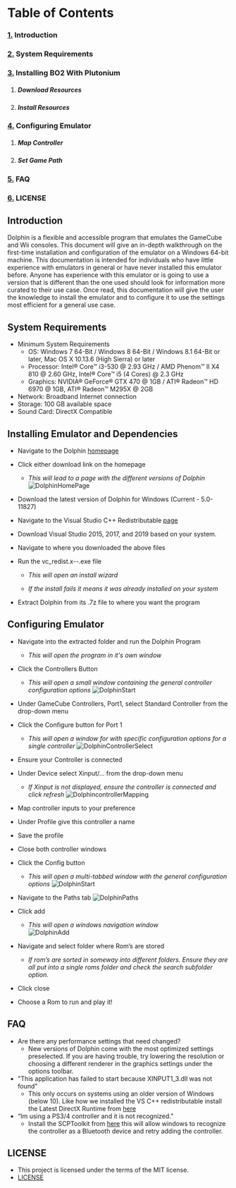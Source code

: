 # Table of Contents 

### [1.](#introduction) Introduction
### [2.](#system) System Requirements
### [3.](#installing-emulator-and-dependencies) Installing BO2 With Plutonium 
 1. ##### Download Resources
 
 
 2. ##### Install Resources
 
### [4.](#configuring-emulator) Configuring Emulator
 1. ##### Map Controller
 
 
 2. ##### Set Game Path
### [5.](#faq) FAQ
### [6.](#license) LICENSE


## Introduction
Dolphin is a flexible and accessible program that emulates the GameCube and Wii consoles. This document will give an in-depth
walkthrough on the first-time installation and configuration of the emulator on a Windows 64-bit machine. 
This documentation is intended for individuals who have little experience with emulators in general or have never installed
this emulator before. Anyone has experience with this emulator or is going to use a version that is different than
the one used should look for information more curated to their use case. Once read, this documentation will give the user the
knowledge to install the emulator and to configure it to use the settings most efficient for a general use case.

## System Requirements
 * Minimum System Requirements
    * OS: Windows 7 64-Bit / Windows 8 64-Bit / Windows 8.1 64-Bit or later, Mac OS X 10.13.6 (High Sierra) or later
   * Processor: Intel® Core™ i3-530 @ 2.93 GHz / AMD Phenom™ II X4 810 @ 2.60 GHz, Intel® Core™ i5 (4 Cores) @ 2.3 GHz
   * Graphics: NVIDIA® GeForce® GTX 470 @ 1GB / ATI® Radeon™ HD 6970 @ 1GB, ATI® Radeon™ M295X @ 2GB
 * Network: Broadband Internet connection
 * Storage: 100 GB available space
 * Sound Card: DirectX Compatible
 
## Installing Emulator and Dependencies
 * Navigate to the Dolphin [homepage](https://dolphin-emu.org/)
 * Click either download link on the homepage
   * _This will lead to a page with the different versions of Dolphin_ 
  ![DolphinHomePage](https://raw.githubusercontent.com/RobertGageStroud/Portfolio/master/P2Pictures/DolphinWebsiteSmall.png)
 * Download the latest version of Dolphin for Windows (Current - 5.0-11827)
 * Navigate to the Visual Studio C++ Redistributable [page](https://support.microsoft.com/en-us/help/2977003/the-latest-supported-visual-c-downloads)
 * Download Visual Studio 2015, 2017, and 2019 based on your system.
  
 * Navigate to where you downloaded the above files
 * Run the vc_redist.x--.exe file
   * _This will open an install wizard_
   
   * _If the install fails it means it was already installed on your system_
 
* Extract Dolphin from its .7z file to where you want the program
 
## Configuring Emulator
 * Navigate into the extracted folder and run the Dolphin Program
   * _This will open the program in it's own window_
 * Click the Controllers Button
   * _This will open a small window containing the general controller configuration options_
 ![DolphinStart](https://raw.githubusercontent.com/RobertGageStroud/Portfolio/master/P2Pictures/DolphinHomeSmall.png)
 * Under GameCube Controllers, Port1, select Standard Controller from the drop-down menu
 * Click the Configure button for Port 1
   * _This will open a window for with specific configuration options for a single controller_
  ![DolphinControllerSelect](https://raw.githubusercontent.com/RobertGageStroud/Portfolio/master/P2Pictures/ControllerSettingsSmall.png)
 * Ensure your Controller is connected
 * Under Device select Xinput/… from the drop-down menu
   * _If Xinput is not displayed, ensure the controller is connected and click refresh_
  ![DolphincontrollerMapping](https://raw.githubusercontent.com/RobertGageStroud/Portfolio/master/P2Pictures/ControllerMappingSmall.png)
   
    

 * Map controller inputs to your preference
 * Under Profile give this controller a name
 * Save the profile
 * Close both controller windows 
 * Click the Config button
   * _This will open a multi-tabbed window with the general configuration options_ 
 ![DolphinStart](https://raw.githubusercontent.com/RobertGageStroud/Portfolio/master/P2Pictures/DolphinHomeConfigSmall.png)
* Navigate to the Paths tab
![DolphinPaths](https://raw.githubusercontent.com/RobertGageStroud/Portfolio/master/P2Pictures/PathsArrowSmall.png)
 * Click add
   * _This will open a windows navigation window_  
![DolphinAdd](https://raw.githubusercontent.com/RobertGageStroud/Portfolio/master/P2Pictures/PathsAddsmall.png)
 * Navigate and select folder where Rom’s are stored
   * _If rom’s are sorted in someway into different folders. Ensure they are all put into a single roms folder and check the search subfolder option._ 
 * Click close
 * Choose a Rom to run and play it!

## FAQ
 * Are there any performance settings that need changed?
   * New versions of Dolphin come with the most optimized settings preselected. If you are having trouble, try lowering the resolution or choosing a different renderer in the graphics settings under the options toolbar. 
 * "This application has failed to start because XINPUT1_3.dll was not found"
   * This only occurs on systems using an older version of Windows (below 10). Like how we installed the VS C++ redistributable install the Latest DirectX Runtime from [here](https://support.microsoft.com/en-us/help/179113/how-to-install-the-latest-version-of-directx) 
 * “Im using a PS3/4 controller and it is not recognized.”
   * Install the SCPToolkit from [here](https://github.com/nefarius/ScpToolkit) this will allow windows to recognize the controller as a Bluetooth device and retry adding the controller. 

## LICENSE
 * This project is licensed under the terms of the MIT license.
 * [LICENSE](https://github.com/RobertGageStroud/Portfolio/blob/master/LICENSE)

